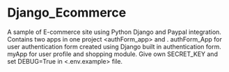 # Django_Ecommerce
A sample of E-commerce site using Python Django and Paypal integration.
Contains two apps in one project <authForm_app> and <myApp>.
authForm_App for user authentication form created using Django built in authentication form.
myApp for user profile and shopping module. 
Give own SECRET_KEY and set DEBUG=True in <.env.example> file.
